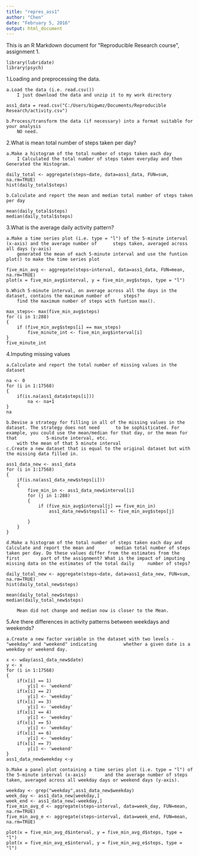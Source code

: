 ```yaml
---
title: "repres_ass1"
author: "Chen"
date: "February 5, 2016"
output: html_document
---
```


This is an R Markdown document for "Reproducible Research course", assignment 1.

```{r}
library(lubridate)
library(psych)
```

1.Loading and preprocessing the data.

    a.Load the data (i.e. read.csv())
        I just download the data and unzip it to my work directory

```{r}
ass1_data = read.csv("C:/Users/bigwmz/Documents/Reproducible Research/activity.csv")
```

    b.Process/transform the data (if necessary) into a format suitable for your analysis
        NO need.


2.What is mean total number of steps taken per day?

    a.Make a histogram of the total number of steps taken each day
        I Calculated the total number of steps taken everyday and then Generated the Histogram.

```{r}
daily_total <- aggregate(steps~date, data=ass1_data, FUN=sum, na.rm=TRUE)
hist(daily_total$steps)
```

    b.Calculate and report the mean and median total number of steps taken per day

```{r}
mean(daily_total$steps)
median(daily_total$steps)
```

3.What is the average daily activity pattern?

    a.Make a time series plot (i.e. type = "l") of the 5-minute interval (x-axis) and the average number of      steps taken, averaged across all days (y-axis)
        generated the mean of each 5-minute interval and use the funtion plot() to make the time series plot

```{r}
five_min_avg <- aggregate(steps~interval, data=ass1_data, FUN=mean, na.rm=TRUE)
plot(x = five_min_avg$interval, y = five_min_avg$steps, type = "l")
```

    b.Which 5-minute interval, on average across all the days in the dataset, contains the maximum number of     steps?
        find the maximum number of steps with funtion max(). 

```{r}
max_steps<- max(five_min_avg$steps)
for (i in 1:288) 
{
    if (five_min_avg$steps[i] == max_steps)
        five_minute_int <- five_min_avg$interval[i]
}
five_minute_int
```

4.Imputing missing values

    a.Calculate and report the total number of missing values in the dataset

```{r}    
na <- 0
for (i in 1:17568)
{
    if(is.na(ass1_data$steps[i])) 
        na <- na+1 
}
na
```

    b.Devise a strategy for filling in all of the missing values in the dataset. The strategy does not need      to be sophisticated. For example, you could use the mean/median for that day, or the mean for that           5-minute interval, etc.
        with the mean of that 5 minute interval
    c.Create a new dataset that is equal to the original dataset but with the missing data filled in.

```{r}        
ass1_data_new <- ass1_data
for (i in 1:17568) 
{
    if(is.na(ass1_data_new$steps[i])) 
    { 
        five_min_in <- ass1_data_new$interval[i] 
        for (j in 1:288)  
        {
            if (five_min_avg$interval[j] == five_min_in) 
                ass1_data_new$steps[i] <- five_min_avg$steps[j] 

        }
    }
}
```

    d.Make a histogram of the total number of steps taken each day and Calculate and report the mean and        median total number of steps taken per day. Do these values differ from the estimates from the first        part of the assignment? What is the impact of imputing missing data on the estimates of the total daily     number of steps?
    
```{r}
daily_total_new <- aggregate(steps~date, data=ass1_data_new, FUN=sum, na.rm=TRUE)
hist(daily_total_new$steps)
```

```{r}
mean(daily_total_new$steps)
median(daily_total_new$steps)
```

        Mean did not change and median now is closer to the Mean.
        
5.Are there differences in activity patterns between weekdays and weekends?

    a.Create a new factor variable in the dataset with two levels - "weekday" and "weekend" indicating          whether a given date is a weekday or weekend day.
    
```{r}
x <- wday(ass1_data_new$date)
y <- x
for (i in 1:17568) 
{
    if(x[i] == 1)
        y[i] <- 'weekend'
    if(x[i] == 2)
        y[i] <- 'weekday'
    if(x[i] == 3)
        y[i] <- 'weekday'
    if(x[i] == 4)
        y[i] <- 'weekday'
    if(x[i] == 5)
        y[i] <- 'weekday'
    if(x[i] == 6)
        y[i] <- 'weekday'
    if(x[i] == 7)
        y[i] <- 'weekend'
}
ass1_data_new$weekday <-y

```
    
    b.Make a panel plot containing a time series plot (i.e. type = "l") of the 5-minute interval (x-axis)       and the average number of steps taken, averaged across all weekday days or weekend days (y-axis).
    
```{r}
weekday <- grep("weekday",ass1_data_new$weekday)
week_day <- ass1_data_new[weekday,]
week_end <- ass1_data_new[-weekday,]
five_min_avg_d <- aggregate(steps~interval, data=week_day, FUN=mean, na.rm=TRUE)
five_min_avg_e <- aggregate(steps~interval, data=week_end, FUN=mean, na.rm=TRUE)

plot(x = five_min_avg_d$interval, y = five_min_avg_d$steps, type = "l") 
plot(x = five_min_avg_e$interval, y = five_min_avg_e$steps, type = "l") 
```

